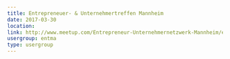 ```yaml
---
title: Entrepreneuer- & Unternehmertreffen Mannheim
date: 2017-03-30
location: 
link: http://www.meetup.com/Entrepreneur-Unternehmernetzwerk-Mannheim/events/lmdhtlywfbnc/
usergroup: entma
type: usergroup
---
```

